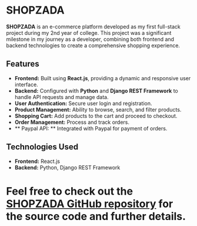 # SHOPZADA

**SHOPZADA** is an e-commerce platform developed as my first full-stack project during my 2nd year of college. This project was a significant milestone in my journey as a developer, combining both frontend and backend technologies to create a comprehensive shopping experience.

## Features

- **Frontend:** Built using **React.js**, providing a dynamic and responsive user interface.
- **Backend:** Configured with **Python** and **Django REST Framework** to handle API requests and manage data.
- **User Authentication:** Secure user login and registration.
- **Product Management:** Ability to browse, search, and filter products.
- **Shopping Cart:** Add products to the cart and proceed to checkout.
- **Order Management:** Process and track orders.
- ** Paypal API: ** Integrated with Paypal for payment of orders.

## Technologies Used

- **Frontend:** React.js
- **Backend:** Python, Django REST Framework

# Feel free to check out the [SHOPZADA GitHub repository](#) for the source code and further details.

